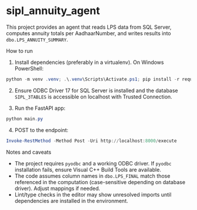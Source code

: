# sipl_annuity_agent

This project provides an agent that reads LPS data from SQL Server, computes annuity totals per AadhaarNumber, and writes results into `dbo.LPS_ANNUITY_SUMMARY`.

How to run

1. Install dependencies (preferably in a virtualenv). On Windows PowerShell:

```powershell
python -m venv .venv; .\.venv\Scripts\Activate.ps1; pip install -r requirements.txt
```

2. Ensure ODBC Driver 17 for SQL Server is installed and the database `SIPL_3TABLES` is accessible on localhost with Trusted Connection.

3. Run the FastAPI app:

```powershell
python main.py
```

4. POST to the endpoint:

```powershell
Invoke-RestMethod -Method Post -Uri http://localhost:8000/execute
```

Notes and caveats

- The project requires `pyodbc` and a working ODBC driver. If `pyodbc` installation fails, ensure Visual C++ Build Tools are available.
- The code assumes column names in `dbo.LPS_FINAL` match those referenced in the computation (case-sensitive depending on database driver). Adjust mappings if needed.
- Lint/type checks in the editor may show unresolved imports until dependencies are installed in the environment.
